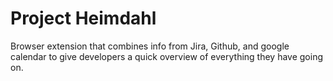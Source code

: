 # Project Heimdahl

Browser extension that combines info from Jira, Github, and google calendar to give developers a quick overview of everything they have going on.

